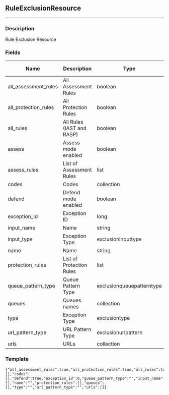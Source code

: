 ## RuleExclusionResource
---
### Description
Rule Exclusion Resource
### Fields
| Name | Description | Type | Allowed Values | Required |
| ---- | ----------- | ---- | -------------- | -------- |
| all_assessment_rules | All Assessment Rules | boolean |  | false |
| all_protection_rules | All Protection Rules | boolean |  | false |
| all_rules | All Rules (IAST and RASP) | boolean |  | false |
| assess | Assess mode enabled | boolean |  | false |
| assess_rules | List of Assessment Rules | list |  | false |
| codes | Codes | collection |  | false |
| defend | Defend mode enabled | boolean |  | false |
| exception_id | Exception ID | long |  | false |
| input_name | Name | string |  | false |
| input_type | Exception Type | exclusioninputtype |  | false |
| name | Name | string |  | false |
| protection_rules | List of Protection Rules | list |  | false |
| queue_pattern_type | Queue Pattern Type | exclusionqueuepatterntype |  | false |
| queues | Queues names | collection |  | false |
| type | Exception Type | exclusiontype |  | false |
| url_pattern_type | URL Pattern Type | exclusionurlpattern |  | false |
| urls | URLs | collection |  | false |
### Template
```
{"all_assessment_rules":true,"all_protection_rules":true,"all_rules":true,"assess":true,"assess_rules":[],"codes":[],"defend":true,"exception_id":0,"queue_pattern_type":"","input_name":"","input_type":"","links":[],"name":"","protection_rules":[],"queues":[],"type":"","url_pattern_type":"","urls":[]}
```
